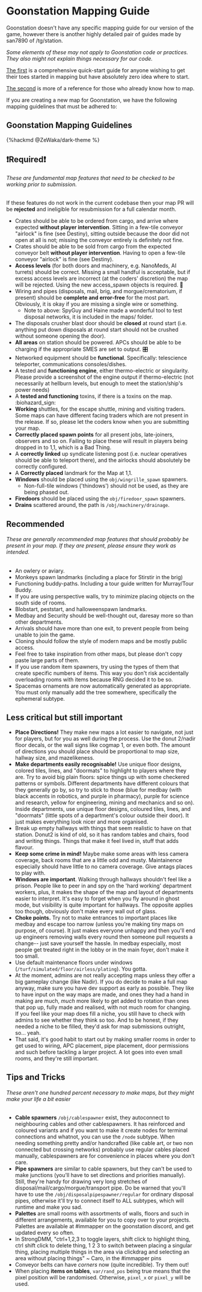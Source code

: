 # Goonstation Mapping Guide

Goonstation doesn't have any specific mapping guide for our version of the game,
however there is another highly detailed pair of guides made by san7890 of /tg/station.

*Some elements of these may not apply to Goonstation code or practices. They also might not explain things necessary for our code.*

[The first](https://hackmd.io/@tgstation/SyVma0dS5) is a comprehensive quick-start guide for anyone wishing to get their toes started in mapping but have absolutely zero idea where to start.

[The second](https://hackmd.io/@tgstation/ry4-gbKH5) is more of a reference for those who already know how to map.


If you are creating a new map for Goonstation, we have the following mapping guidelines that must be adhered to:

## Goonstation Mapping Guidelines

{%hackmd @ZeWaka/dark-theme %}

## :heavy_exclamation_mark:Required:heavy_exclamation_mark: 

###### These are fundamental map features that need to be checked to be working prior to submission.

If these features do not work in the current codebase then your map PR will be **rejected** and ineligible for resubmission for a full calendar month.

- Crates should be able to be ordered from cargo, and arrive where expected **without player intervention**. Sitting in a few-tile conveyor "airlock"  is fine (see Destiny), sitting outside because the door did not open at all is not; missing the conveyor entirely is definitely not fine.
- Crates should be able to be sold from cargo from the expected conveyor belt **without player intervention**. Having to open a few-tile conveyor "airlock" is fine (see Destiny).
- **Access levels** (for both doors and machinery, e.g. NanoMeds, AI turrets) should be correct. Missing a small handful is acceptable, but if excess access levels are incorrect (at the coders' discretion) the map will be rejected. Using the new access_spawn objects is required. :door: 
- Wiring and pipes (disposals, mail, brig, and morgue/crematorium, if present) should be **complete and error-free** for the most part. Obviously, it is okay if you are missing a single wire or something.
    - Note to above: SpyGuy and Haine made a wonderful tool to test disposal networks, it is included in the maps/ folder.
- The disposals crusher blast door should be **closed** at round start (i.e. anything put down disposals at round start should not be crushed without someone opening the door).
- **All areas** on station should be powered. APCs should be able to be charging if the appropriate SMES are set to output. :control_knobs:
- Networked equipment should be **functional**. Specifically: telescience teleporter, communications consoles/dishes.
- A tested and **functioning engine**, either thermo-electric or singularity. Please provide a screenshot of the engine output if thermo-electric (not necessarily at hellburn levels, but enough to meet the station/ship's power needs)
- A **tested and functioning** toxins, if there is a toxins on the map. :biohazard_sign: 
- **Working** shuttles, for the escape shuttle, mining and visiting traders. Some maps can have different facing traders which are not present in the release. If so, please let the coders know when you are submitting your map.
- **Correctly placed spawn points** for all present jobs, late-joiners, observers and so on. Failing to place these will result in players being dropped in to 1,1, which is a Bad Thing.
- A **correctly linked** up syndicate listening post (i.e. nuclear operatives should be able to teleport there), and the airlocks should absolutely be correctly configured.
- A **Correctly placed** landmark for the Map at 1,1.
- **Windows** should be placed using the `obj/wingrille_spawn` spawners.
    - Non-full-tile windows ('thindows') should not be used, as they are being phased out.
- **Firedoors** should be placed using the `obj/firedoor_spawn` spawners.
- **Drains** scattered around, the path is `/obj/machinery/drainage`.

## Recommended
###### These are generally recommended map features that should probably be present in your map. If they are present, please ensure they work as intended.
- An owlery or aviary.
- Monkeys spawn landmarks (including a place for Stirstir in the brig)
- Functioning buddy-paths. Including a tour guide written for Murray/Tour Buddy.
- If you are using perspective walls, try to minimize placing objects on the south side of rooms.
- Blobstart, peststart, and halloweenspawn landmarks.
- Medbay and Security should be well-thought out, daresay more so than other departments.
- Arrivals should have more than one exit, to prevent people from being unable to join the game.
- Cloning should follow the style of modern maps and be mostly public access.
- Feel free to take inspiration from other maps, but please don't copy paste large parts of them.
- If you use random item spawners, try using the types of them that create specific numbers of items. This way you don't risk accidentally overloading rooms with items because RNG decided it to be so.
- Spacemas ornaments are now automatically generated as appropriate. You must only manually add the tree somewhere, specifically the ephemeral subtype.

## Less critical but still important
- **Place Directions!** They make new maps a lot easier to navigate, not just for players, but for you as well during the process. Use the donut 2/nadir floor decals, or the wall signs like cogmap 1, or even both. The amount of directions you should place should be proportional to map size, hallway size, and mazelikeness.
- **Make departments easily recognisable!** Use unique floor designs, colored tiles, lines, and "doormats" to highlight to players where they are. Try to avoid big plain floors: spice things up with some checkered patterns or symbols. Different departments have different colours that they generally go by, so try to stick to those (blue for medbay (with black accents in robotics, and purple in pharmacy), purple for science and research, yellow for engineering, mining and mechanics and so on). Inside departments, use unique floor designs, coloured tiles, lines, and "doormats" (little spots of a department's colour outside their door). It just makes everything look nicer and more organised.
- Break up empty hallways with things that seem realistic to have on that station. Donut2 is kind of old, so it has random tables and chairs, food and writing things. Things that make it feel lived in, stuff that adds flavour.
- **Keep some crime in mind!** Maybe make some areas with less camera coverage, back rooms that are a little odd and musty. Maintainence especially should have little to no camera coverage. Give antags places to play with.
- **Windows are important**. Walking through hallways shouldn't feel like a prison. People like to peer in and spy on the 'hard working' department workers, plus, it makes the shape of the map and layout of departments easier to interpret. It's easy to forget when you fly around in ghost mode, but visibility is quite important for hallways. The opposite applies too though, obviously don't make every wall out of glass.
- **Choke points.** Try not to make entrances to important places like medbay and escape too narrow (unless you're making tiny maps on purpose, of course). It just makes everyone unhappy and then you'll end up engineers removing walls every round then someone pull requests a change-- just save yourself the hassle. In medbay especially, most people get treated right in the lobby or in the main foyer, don't make it too small.
- Use default maintenance floors under windows (`/turf/simulated/floor/airless/plating`). You gotta.
- At the moment, admins are not really accepting maps unless they offer a big gameplay change (like Nadir). If you do decide to make a full map anyway, make sure you have dev support as early as possible. They like to have input on the way maps are made, and ones they had a hand in making are much, *much* more likely to get added to rotation than ones that pop up, fully made and realised, with not much room for changing. If you feel like your map does fill a niche, you still have to check with admins to see whether they think so too. And to be honest, if they needed a niche to be filled, they'd ask for map submissions outright, so... yeah.
- That said, it's good habit to start out by making smaller rooms in order to get used to wiring, APC placement, pipe placement, door permissions and such before tackling a larger project. A lot goes into even small rooms, and they're still important.

## Tips and Tricks
###### These aren't one hundred percent necessary to make maps, but they might make your life a bit easier
- **Cable spawners** `/obj/cablespawner` exist, they autoconnect to neighbouring cables and other cablespawners. It has reinforced and coloured variants and if you want to make it create nodes for terminal connections and whatnot, you can use the `/node` subtype. When needing something pretty and/or handcrafted (like cable art, or two non connected but crossing networks) probably use regular cables placed manually, cablespawners are for convenience in places where you don't care.
- **Pipe spawners** are similar to cable spawners, but they can't be used to make junctions (you'll have to set directions and priorities manually). Still, they're handy for drawing very long stretches of disposal/mail/cargo/morgue/transport pipe. Do be warned that you'll have to use the `/obj/disposalpipespawner/regular` for ordinary disposal pipes, otherwise it'll try to connect itself to ALL subtypes, which will runtime and make you sad.
- **Palettes** are small rooms with assortments of walls, floors and such in different arrangements, available for you to copy over to your projects. Palettes are available at #immapper on the goonstation discord, and get updated every so often.
- In StrongDMM, "ctrl+1,2,3 to toggle layers, shift click to highlight thing, ctrl shift click to delete thing, 1 2 3 to switch between placing a singular thing, placing multiple things in the area via clickdrag and selecting an area without placing things" ~ Caro, in the #immapper pins
- Conveyor belts can have *corners* now (quite incredible). Try them out!
- When placing **items on tables**, `var/rand_pos` being true means that the pixel position will be randomised. Otherwise, `pixel_x` or `pixel_y` will be used.
